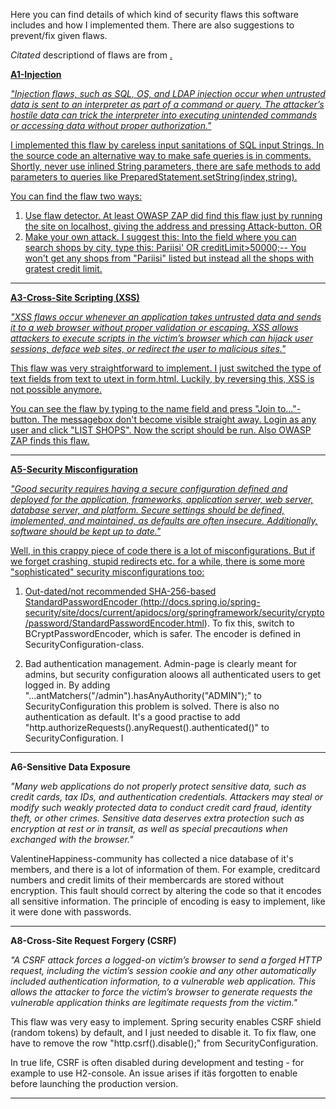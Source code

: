 Here you can find details of which kind of security flaws this software includes and how I implemented them. There are also suggestions to prevent/fix given flaws.

_Citated_ descriptiond of flaws are from <a href=https://www.owasp.org/index.php/Top_10_2013-Top_10>.


__A1-Injection__

_"Injection flaws, such as SQL, OS, and LDAP injection occur when untrusted data is sent to an interpreter as part of a command or query. The attacker’s hostile data can trick the interpreter into executing unintended commands or accessing data without proper authorization."_

I implemented this flaw by careless input sanitations of SQL input Strings. In the source code an alternative way to make safe queries is in comments. Shortly, never use inlined String parameters, there are safe methods to add parameters to queries like PreparedStatement.setString(index,string).

You can find the flaw two ways:
1. Use flaw detector. At least OWASP ZAP did find this flaw just by running the site on localhost, giving the address and pressing Attack-button.
OR 
2. Make your own attack. I suggest this: Into the field where you can search shops by city, type this:
Pariisi' OR creditLimit>50000;--
You won't get any shops from "Pariisi" listed but instead all the shops with gratest credit limit.

-----------

__A3-Cross-Site Scripting (XSS)__
	
_"XSS flaws occur whenever an application takes untrusted data and sends it to a web browser without proper validation or escaping. XSS allows attackers to execute scripts in the victim’s browser which can hijack user sessions, deface web sites, or redirect the user to malicious sites."_

This flaw was very straightforward to implement. I just switched the type of text fields from text to utext in form.html. Luckily, by reversing this, XSS is not possible anymore.

You can see the flaw by typing <script>alert('Hey, script!');</script> to the name field and press "Join to..."-button.
The messagebox don't become visible straight away. Login as any user and click "LIST SHOPS". Now the script should be run. Also OWASP ZAP finds this flaw.


-----------

__A5-Security Misconfiguration__
	
_"Good security requires having a secure configuration defined and deployed for the application, frameworks, application server, web server, database server, and platform. Secure settings should be defined, implemented, and maintained, as defaults are often insecure. Additionally, software should be kept up to date."_

Well, in this crappy piece of code there is a lot of misconfigurations. But if we forget crashing, stupid redirects etc. for a while, there is some more "sophisticated" security misconfigurations too:

1. Out-dated/not recommended SHA-256-based StandardPasswordEncoder (http://docs.spring.io/spring-security/site/docs/current/apidocs/org/springframework/security/crypto/password/StandardPasswordEncoder.html). To fix this, switch to BCryptPasswordEncoder, which is safer. The encoder is defined in SecurityConfiguration-class.

2. Bad authentication management. Admin-page is clearly meant for admins, but security configuration aloows all authenticated users to get logged in. By adding "...antMatchers("/admin").hasAnyAuthority("ADMIN");" to SecurityConfiguration this problem is solved. There is also no authentication as default. It's a good practise to add  "http.authorizeRequests().anyRequest().authenticated()" to SecurityConfiguration.
I

-----------

__A6-Sensitive Data Exposure__	

_"Many web applications do not properly protect sensitive data, such as credit cards, tax IDs, and authentication credentials. Attackers may steal or modify such weakly protected data to conduct credit card fraud, identity theft, or other crimes. Sensitive data deserves extra protection such as encryption at rest or in transit, as well as special precautions when exchanged with the browser."_

ValentineHappiness-community has collected a nice database of it's members, and there is a lot of information of them. For example, creditcard numbers and credit limits of their membercards are stored without encryption.
This fault should correct by altering the code so that it encodes all sensitive information. The principle of encoding is easy to implement, like it were done with passwords.

-----------

__A8-Cross-Site Request Forgery (CSRF)__
	
_"A CSRF attack forces a logged-on victim’s browser to send a forged HTTP request, including the victim’s session cookie and any other automatically included authentication information, to a vulnerable web application. This allows the attacker to force the victim’s browser to generate requests the vulnerable application thinks are legitimate requests from the victim."_

This flaw was very easy to implement. Spring security enables CSRF shield (random tokens) by default, and I just needed to disable it. To fix flaw, one have to remove the row "http.csrf().disable();" from SecurityConfiguration.

In true life, CSRF is often disabled during development and testing - for example to use H2-console. An issue arises if itäs forgotten to enable before launching the production version.

-----------



